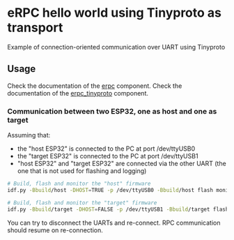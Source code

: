 # eRPC hello world using Tinyproto as transport

Example of connection-oriented communication over UART using Tinyproto

## Usage

Check the documentation of the [erpc](../../components/erpc/README.md) component.
Check the documentation of the [erpc_tinyproto](../../components/erpc_tinyproto/README.md) component.

### Communication between two ESP32, one as host and one as target

Assuming that:

* the "host ESP32" is connected to the PC at port /dev/ttyUSB0
* the "target ESP32" is connected to the PC at port /dev/ttyUSB1
* "host ESP32" and "target ESP32" are connected via the other UART (the one that is not used for flashing and logging)

```bash
# Build, flash and monitor the "host" firmware
idf.py -Bbuild/host -DHOST=TRUE -p /dev/ttyUSB0 -Bbuild/host flash monitor

# Build, flash and monitor the "target" firmware
idf.py -Bbuild/target -DHOST=FALSE -p /dev/ttyUSB1 -Bbuild/target flash monitor
```

You can try to disconnect the UARTs and re-connect. RPC communication should resume on re-connection.
